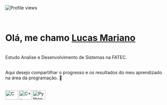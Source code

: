 <!--
**LucasMarianoo/LucasMarianoo** is a ✨ _special_ ✨ repository because its `README.md` (this file) appears on your GitHub profile.

Here are some ideas to get you started:

- 🔭 I’m currently working on ...
- 🌱 I’m currently learning ...
- 👯 I’m looking to collaborate on ...
- 🤔 I’m looking for help with ...
- 💬 Ask me about ...
- 📫 How to reach me: ...
- 😄 Pronouns: ...
- ⚡ Fun fact: ...
-->
<p align="left"> <img src="https://komarev.com/ghpvc/?username=LucasMarianoo&color=yellow" alt="Profile views" /> </p> <br>
<div>
  
  <h1 align="left">
    Olá, me chamo 
    <a href="https://www.linkedin.com/in/lucas-mariano1991/">Lucas Mariano</a>
  </h1>
  
  
  <p align="left"> <br>   
    Estudo Analise e Desenvolvimento de Sistemas na FATEC.
  <p align="left"> <br>
    Aqui desejo compartilhar o progresso e os resultados do meu aprendizado na área da programação. 🦾
  
 </div>

<div align="left" valign="top"><br>
  
<img align="left" alt="C" height="30" width="40" src="https://cdn.jsdelivr.net/gh/devicons/devicon/icons/c/c-original.svg"> 
<img align="left" alt="C++" height="30" width="40" src="https://cdn.jsdelivr.net/gh/devicons/devicon/icons/cplusplus/cplusplus-original.svg" />
<img align="left" alt="Python" height="30" width="40" src="https://cdn.jsdelivr.net/gh/devicons/devicon/icons/python/python-original.svg" />
  
</div><br>
